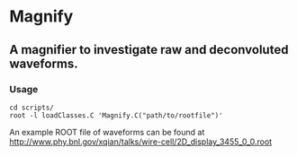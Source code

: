 # Magnify

## A magnifier to investigate raw and deconvoluted waveforms.

### Usage

```
cd scripts/
root -l loadClasses.C 'Magnify.C("path/to/rootfile")'
```

An example ROOT file of waveforms can be found at http://www.phy.bnl.gov/xqian/talks/wire-cell/2D_display_3455_0_0.root